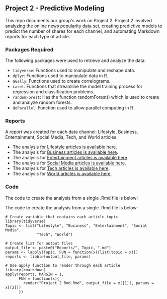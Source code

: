 
## Project 2 - Predictive Modeling

This repo documents our group's work on Project 2.  Project 2 involved analyzing the [online news popularity data set](https://archive.ics.uci.edu/ml/datasets/Online+News+Popularity), creating predictive models to predict the number of shares for each channel, and automating Markdown reports for each type of article.  

### Packages Required 
The following packages were used to retrieve and analyze the data:  
* `tidyverse`: Functions used to manipulate and reshape data.  
* `dplyr`: Functions used to manipulate data in R.  
* `GGally`: Functions used to create correlograms.  
* `caret`: Functions that streamline the model training process for regression and classification problems.  
* `randomForest`: Has the function randomForest() which is used to create and analyze random forests.  
* `doParallel`: Function used to allow parallel computing in R  .

### Reports
A report was created for each data channel: Lifestyle, Business, Entertainment, Social Media, Tech, and World articles.

* The analysis for [Lifestyle articles is available here](https://github.com/ChennadeBrown/Project-2/blob/main/Reports/Lifestyle.md).
* The analysis for [Business articles is available here](https://github.com/ChennadeBrown/Project-2/blob/main/Reports/Business.md).
* The analysis for [Entertainment articles is available here](https://github.com/ChennadeBrown/Project-2/blob/main/Reports/Entertainment.md).
* The analysis for [Social Media articles is available here](https://github.com/ChennadeBrown/Project-2/blob/main/Reports/Social%20Media.md).
* The analysis for [Tech articles is available here](https://github.com/ChennadeBrown/Project-2/blob/main/Reports/Tech.md).
* The analysis for [World articles is available here](https://github.com/ChennadeBrown/Project-2/blob/main/Reports/World.md).

### Code
The code to create the analysis from a single .Rmd file is below:

The code to create the analysis from a single .Rmd file is below:
```{r, echo = TRUE}
# Create variable that contains each article topic 
library(tidyverse)
Topic <- list("Lifestyle", "Business", "Entertainment", "Social Media",
              "Tech", "World")

# Create list for output files
output_file <- paste0("Reports/", Topic, ".md")
params <- lapply(Topic, FUN = function(x){list(topic = x)})
reports <- tibble(output_file, params)

# Use apply function to render through each article
library(rmarkdown)
apply(reports, MARGIN = 1, 
      FUN = function(x){
        render("Project 2 Rmd.Rmd", output_file = x[[1]], params = x[[2]])
      })
```
